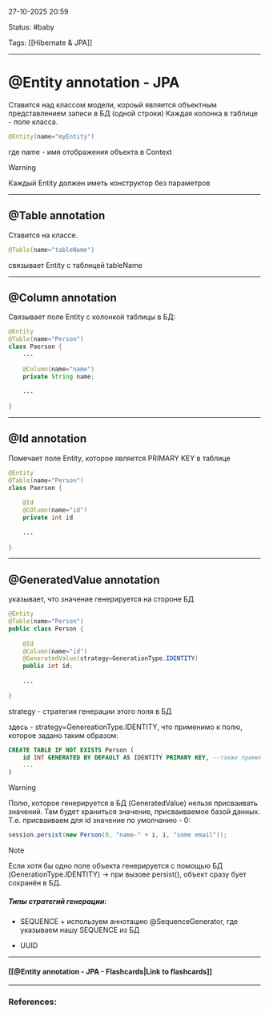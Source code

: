 
27-10-2025 20:59

Status: #baby 

Tags: [[Hibernate & JPA]]

---
# @Entity annotation - JPA

Ставится над классом модели, короый является объектным представлением записи в БД (одной строки)
Каждая колонка в таблице - поле класса.

```java
@Entity(name="myEntity")
```
где name - имя отображения объекта в Context

> [!warning]
> Каждый Entity должен иметь конструктор без параметров

---
## @Table annotation

Ставится на классе.

```java
@Table(name="tableName")
```
связывает Entity с таблицей tableName

---
## @Column annotation

Связывает поле Entity с колонкой таблицы в БД:

```java
@Entity
@Table(name="Person")
class Paerson {
	...
	
	@Column(name="name")
	private String name;
	
	...
	
}
```


---
## @Id annotation

Помечает поле Entity, которое является PRIMARY KEY в таблице

```java
@Entity
@Table(name="Person")
class Paerson {
	
	@Id
	@COlumn(name="id")
	private int id
	
	...
	
}
```

---
## @GeneratedValue annotation

указывает, что значение генерируется на стороне БД

```java
@Entity  
@Table(name="Person")  
public class Person {  
  
    @Id  
    @Column(name="id")  
    @GeneratedValue(strategy=GenerationType.IDENTITY)  
    public int id;
	
	...
    
}
```

strategy - стратегия генерации этого поля в БД

здесь - strategy=GenereationType.IDENTITY, что применимо к полю, которое задано таким образом:
```sql
CREATE TABLE IF NOT EXISTS Person (  
    id INT GENERATED BY DEFAULT AS IDENTITY PRIMARY KEY, --также применимо к SERIAL полям, т.к. это одно и то же
    ...
)
```

> [!warning] 
> Полю, которое генерируется в БД (GeneratedValue) нельзя присваивать значений. Там будет храниться значение, присваиваемое базой данных. Т.е. присваиваем для id значение по умолчанию - 0:
> ```java
> session.persist(new Person(0, "name-" + i, i, "some email"));
> ```

> [!note]
> Если хотя бы одно поле объекта генерируется с помощью БД (GenerationType.IDENTITY)
> -> при вызове persist(), объект сразу бует сохранён в БД.

##### Типы стратегий генерации:

- SEQUENCE + используем аннотацию @SequenceGenerator, где указываем нашу SEQUENCE из БД

- UUID

----
#### [[@Entity annotation - JPA - Flashcards|Link to flashcards]]



---
### References:

